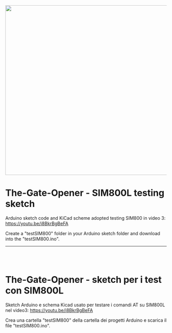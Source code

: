 <img src="https://github.com/maudeve-it/The-Gate-Opener_SIM800L-testing-code/blob/main/Apricancello_testing_SIM800.png" width="750" height="530">


# The-Gate-Opener - SIM800L testing sketch

Arduino sketch code and KiCad scheme adopted testing SIM800 in video 3: https://youtu.be/i8BkrBgBeFA

Create a "testSIM800" folder in your Arduino sketch folder and download into the "testSIM800.ino". 


---

<br>
<br>

# The-Gate-Opener - sketch per i test con SIM800L

Sketch Arduino e schema Kicad usato per testare i comandi AT su SIM800L nel video3: https://youtu.be/i8BkrBgBeFA

Crea una cartella "testSIM800" della cartella dei progetti Arduino e scarica il file "testSIM800.ino". 


